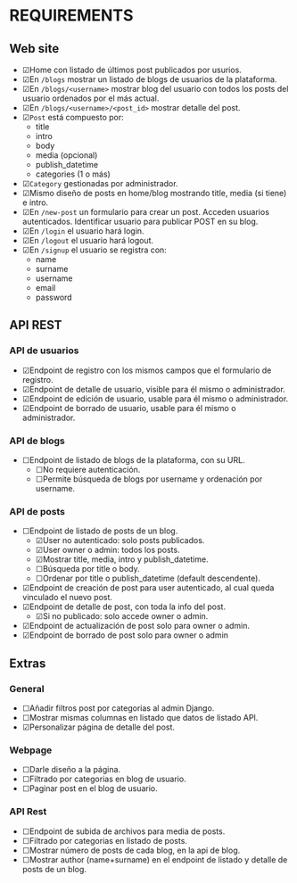 # REQUIREMENTS

## Web site

- &#9745;Home con listado de últimos post publicados por usurios.
- &#9745;En `/blogs` mostrar un listado de blogs de usuarios de la plataforma.
- &#9745;En `/blogs/<username>` mostrar blog del usuario con todos los posts del usuario ordenados por el más actual.
- &#9745;En `/blogs/<username>/<post_id>` mostrar detalle del post.
- &#9745;`Post` está compuesto por:
  - title
  - intro
  - body
  - media (opcional)
  - publish_datetime
  - categories (1 o más)
- &#9745;`Category` gestionadas por administrador.
- &#9745;Mismo diseño de posts en home/blog mostrando title, media (si tiene) e intro.
- &#9745;En `/new-post` un formulario para crear un post. Acceden usuarios autenticados. Identificar usuario para publicar POST en su blog.
- &#9745;En `/login` el usuario hará login.
- &#9745;En `/logout` el usuario hará logout.
- &#9745;En `/signup` el usuario se registra con:
  - name
  - surname
  - username
  - email
  - password

## API REST

### API de usuarios

- &#9745;Endpoint de registro con los mismos campos que el formulario de registro.
- &#9745;Endpoint de detalle de usuario, visible para él mismo o administrador.
- &#9745;Endpoint de edición de usuario, usable para él mismo o administrador.
- &#9745;Endpoint de borrado de usuario, usable para él mismo o administrador.

### API de blogs

- &#9744;Endpoint de listado de blogs de la plataforma, con su URL.
  - &#9744;No requiere autenticación.
  - &#9744;Permite búsqueda de blogs por username y ordenación por username.

### API de posts

- &#9744;Endpoint de listado de posts de un blog.
  - &#9745;User no autenticado: solo posts publicados.
  - &#9745;User owner o admin: todos los posts.
  - &#9745;Mostrar title, media, intro y publish_datetime.
  - &#9744;Búsqueda por title o body.
  - &#9744;Ordenar por title o publish_datetime (default descendente).
- &#9745;Endpoint de creación de post para user autenticado, al cual queda vinculado el nuevo post.
- &#9745;Endpoint de detalle de post, con toda la info del post.
  - &#9745;Si no publicado: solo accede owner o admin.
- &#9745;Endpoint de actualización de post solo para owner o admin.
- &#9745;Endpoint de borrado de post solo para owner o admin

## Extras

### General

- &#9744;Añadir filtros post por categorias al admin Django.
- &#9744;Mostrar mismas columnas en listado que datos de listado API.
- &#9745;Personalizar página de detalle del post.

### Webpage

- &#9744;Darle diseño a la página.
- &#9744;Filtrado por categorias en blog de usuario.
- &#9744;Paginar post en el blog de usuario.

### API Rest

- &#9744;Endpoint de subida de archivos para media de posts.
- &#9744;Filtrado por categorias en listado de posts.
- &#9744;Mostrar número de posts de cada blog, en la api de blog.
- &#9744;Mostrar author (name+surname) en el endpoint de listado y detalle de posts de un blog.